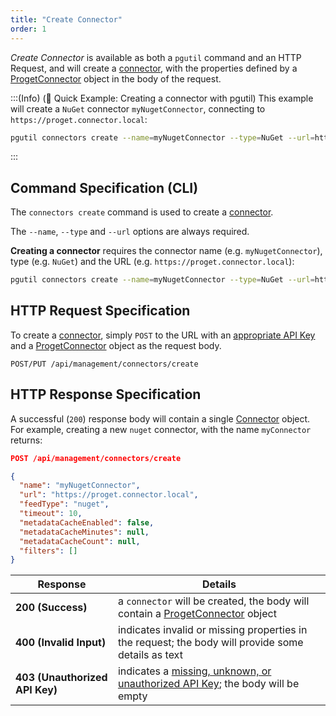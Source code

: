 ```yaml
---
title: "Create Connector"
order: 1
---
```


*Create Connector* is available as both a `pgutil` command and an HTTP Request, and will
 create a [connector](/docs/proget/feeds/connector-overview), with the properties defined by a [ProgetConnector](/docs/proget/reference-api/feeds/proget-api-connectors#connector-object) object in the body of the request.

:::(Info) (🚀 Quick Example: Creating a connector with pgutil)
This example will create a `NuGet` connector `myNugetConnector`, connecting to `https://proget.connector.local`:

```bash
pgutil connectors create --name=myNugetConnector --type=NuGet --url=https://proget.connector.local
```
:::

## Command Specification (CLI)
The `connectors create` command is used to create a [connector](/docs/proget/feeds/connector-overview).

The `--name`, `--type` and `--url` options are always required. 

**Creating a connector** requires the connector name (e.g. `myNugetConnector`), type (e.g. `NuGet`) and the URL (e.g. `https://proget.connector.local`):

```bash
pgutil connectors create --name=myNugetConnector --type=NuGet --url=https://proget.connector.local
```

## HTTP Request Specification
To create a [connector](/docs/proget/feeds/connector-overview), simply `POST` to the URL with an [appropriate API Key](/docs/proget/reference-api/feeds/proget-api-connectors#authentication) and a [ProgetConnector](/docs/proget/reference-api/feeds/proget-api-connectors#connector-object) object as the request body.

```plaintext
POST/PUT /api/management/connectors/create
```

## HTTP Response Specification
A successful (`200`) response body will contain a single [Connector](/docs/proget/reference-api/feeds/proget-api-connectors#connector-object) object. For example, creating a new `nuget` connector, with the name `myConnector` returns:

```json
POST /api/management/connectors/create

{
  "name": "myNugetConnector",
  "url": "https://proget.connector.local",
  "feedType": "nuget",
  "timeout": 10,
  "metadataCacheEnabled": false,
  "metadataCacheMinutes": null,
  "metadataCacheCount": null,
  "filters": []
}
```

| Response | Details |
|---|---|
| **200 (Success)** | a `connector` will be created, the body will contain a [ProgetConnector](/docs/proget/reference-api/feeds/proget-api-connectors#connector-object) object |
| **400 (Invalid Input)** | indicates invalid or missing properties in the request; the body will provide some details as text |
|  **403 (Unauthorized API Key)** | indicates a [missing, unknown, or unauthorized API Key](/docs/proget/reference-api/feeds/proget-api-connectors#authentication); the body will be empty |